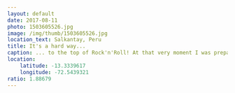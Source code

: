 ```yaml
---
layout: default
date: 2017-08-11
photo: 1503605526.jpg
image: /img/thumb/1503605526.jpg
location_text: Salkantay, Peru
title: It's a hard way...
caption: ... to the top of Rock'n'Roll! At that very moment I was preparing myself to start the last part of the hike called 'Gringo Killer' and then reach the top at 4600 meters above sea level!
location:
    latitude: -13.3339617
    longitude: -72.5439321
ratio: 1.88679
---
```

